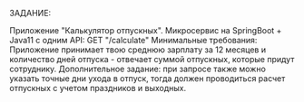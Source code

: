 ЗАДАНИЕ:

Приложение "Калькулятор отпускных". Микросервис на SpringBoot + Java11 с одним API:
GET "/calculate"
Минимальные требования: Приложение принимает твою среднюю зарплату за 12 месяцев и количество дней отпуска - 
отвечает суммой отпускных, которые придут сотруднику.
Дополнительное задание: при запросе также можно указать точные дни ухода в отпуск, тогда должен проводиться
расчет отпускных с учетом праздников и выходных.
